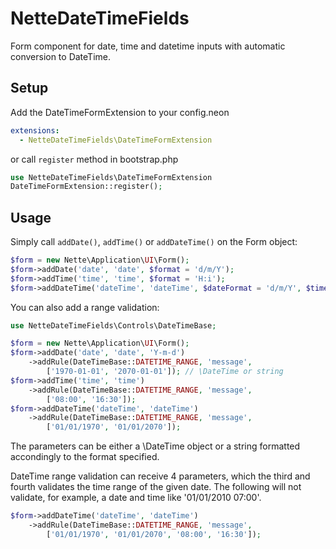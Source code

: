 NetteDateTimeFields
===================

Form component for date, time and datetime inputs with automatic conversion to DateTime.

Setup
-----

Add the DateTimeFormExtension to your config.neon

```yaml
extensions:
  - NetteDateTimeFields\DateTimeFormExtension
```

or call `register` method in bootstrap.php

```php
use NetteDateTimeFields\DateTimeFormExtension
DateTimeFormExtension::register();
```

Usage
-----

Simply call `addDate()`, `addTime()` or `addDateTime()` on the Form object:

```php
$form = new Nette\Application\UI\Form();
$form->addDate('date', 'date', $format = 'd/m/Y');
$form->addTime('time', 'time', $format = 'H:i');
$form->addDateTime('dateTime', 'dateTime', $dateFormat = 'd/m/Y', $timeFormat = 'H:i', $separator = ' ')
```

You can also add a range validation:

```php
use NetteDateTimeFields\Controls\DateTimeBase;

$form = new Nette\Application\UI\Form();
$form->addDate('date', 'date', 'Y-m-d')
    ->addRule(DateTimeBase::DATETIME_RANGE, 'message',
        ['1970-01-01', '2070-01-01']); // \DateTime or string 
$form->addTime('time', 'time')
    ->addRule(DateTimeBase::DATETIME_RANGE, 'message',
        ['08:00', '16:30']);
$form->addDateTime('dateTime', 'dateTime')
    ->addRule(DateTimeBase::DATETIME_RANGE, 'message',
        ['01/01/1970', '01/01/2070']);
```

The parameters can be either a \DateTime object or a string formatted accondingly to the format specified.

DateTime range validation can receive 4 parameters, which the third and fourth validates the time range of the given date.
The following will not validate, for example, a date and time like '01/01/2010 07:00'.

```php
$form->addDateTime('dateTime', 'dateTime')
    ->addRule(DateTimeBase::DATETIME_RANGE, 'message',
        ['01/01/1970', '01/01/2070', '08:00', '16:30']);
```
